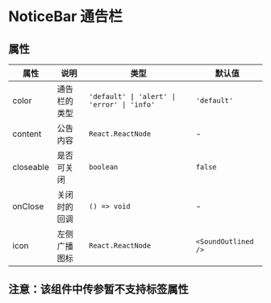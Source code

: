 # NoticeBar 通告栏

<code src="./demos/index.tsx"></code>

## 属性

| 属性      | 说明                             | 类型                                        | 默认值              |
| --------- | -------------------------------- | ------------------------------------------- | ------------------- |
| color     | 通告栏的类型                     | `'default' \| 'alert' \| 'error' \| 'info'` | `'default'`         |
| content   | 公告内容                         | `React.ReactNode`                           | -                   |
| closeable | 是否可关闭                       | `boolean`                                   | `false`             |
| onClose   | 关闭时的回调                     | `() => void`                                | -                   |
| icon      | 左侧广播图标                     | `React.ReactNode`                           | `<SoundOutlined />` |

## 注意：该组件中传参暂不支持标签属性